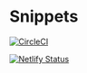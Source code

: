 # Snippets

[![CircleCI](https://circleci.com/gh/RealOrangeOne/snippets.svg?style=svg)](https://circleci.com/gh/RealOrangeOne/snippets)

[![Netlify Status](https://api.netlify.com/api/v1/badges/80a070a2-fec5-4a7a-ba99-3862e49e8787/deploy-status)](https://app.netlify.com/sites/too-snippets/deploys)
